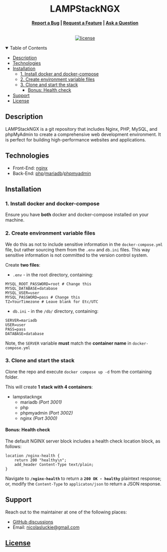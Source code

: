 <h1 align="center">LAMPStackNGX</h1>

<!--<h1 align="center">
  <a href="https://mackinnonbowesapp.ddns.net/" target="_blank">
    <img src="public_html/img/logo.png" alt="Logo" width="125" height="125">
  </a>
</h1>-->

<div align="center">
  <b><a href="https://github.com/nicolasluckie/LAMPStackNGX/issues/new?assignees=&labels=bug&template=01_BUG_REPORT.md&title=bug%3A+">Report a Bug</a>
  |
  <a href="https://github.com/nicolasluckie/LAMPStackNGX/issues/new?assignees=&labels=enhancement&template=02_FEATURE_REQUEST.md&title=feat%3A+">Request a Feature</a>
  |
  <a href="https://github.com/nicolasluckie/LAMPStackNGX/discussions">Ask a Question</a></b>
</div>

<div align="center">
<br />

  [![license](https://img.shields.io/badge/Created%20by-Nic%20Luckie-ff1414?style=flat-square)](public_html/LICENSE.md)

</div>

<details open="open">
<summary>Table of Contents</summary>
<p>

- [Description](#description)
- [Technologies](#technologies)
- [Installation](#installation)
  - [1. Install docker and docker-compose](#1-install-docker-and-docker-compose)
  - [2. Create environment variable files](#2-create-environment-variable-files)
  - [3. Clone and start the stack](#3-clone-and-start-the-stack)
    - [Bonus: Health check](#bonus-health-check)
- [Support](#support)
- [License](#license)

</p>
</details>

## Description

LAMPStackNGX is a git repository that includes Nginx, PHP, MySQL, and phpMyAdmin to create a comprehensive web development environment. It is perfect for building high-performance websites and applications.

<!--<details closed>
<summary>Additional info</summary>
<br>

This is a placeholder for any additional information that may be required.

</details>-->

## Technologies

- Front-End: [nginx](https://hub.docker.com/_/nginx)
- Back-End: [php](https://hub.docker.com/_/php/)/[mariadb](https://hub.docker.com/_/mariadb)/[phpmyadmin](https://hub.docker.com/_/phpmyadmin)

## Installation

### 1. Install docker and docker-compose

Ensure you have **both** docker and docker-compose installed on your machine.

### 2. Create environment variable files

We do this as not to include sensitive information in the `docker-compose.yml` file, but rather sourcing them from the `.env` and `db.ini` files. This way sensitive information is not committed to the version control system.

Create **two files**:

- `.env` - in the root directory, containing:

```
MYSQL_ROOT_PASSWORD=root # Change this
MYSQL_DATABASE=database
MYSQL_USER=user
MYSQL_PASSWORD=pass # Change this
TZ=YourTimezone # Leave blank for Etc/UTC
```

- `db.ini` - in the `/db/` directory, containing:

```
SERVER=mariadb
USER=user
PASS=pass
DATABASE=database
```

Note, the `SERVER` variable **must** match the **container name** in `docker-compose.yml`

### 3. Clone and start the stack

Clone the repo and execute `docker compose up -d` from the containing folder.

This will create **1 stack with 4 containers**:

- lampstackngx
  - mariadb *(Port 3001)*
  - php
  - phpmyadmin *(Port 3002)*
  - nginx *(Port 3000)*

#### Bonus: Health check

The default NGINX server block includes a health check location block, as follows:

```
location /nginx-health {
    return 200 "healthy\n";
    add_header Content-Type text/plain;
}
```

Navigate to **`/nginx-health`** to return a **`200 OK - healthy`** plaintext response; or, modify the `Content-Type` to `applicaton/json` to return a JSON response.

## Support

Reach out to the maintainer at one of the following places:

- [GitHub discussions](https://github.com/nicolasluckie/LAMPStackNGX/discussions)
- Email: [nicolasluckie@gmail.com](mailto:nicolasluckie@gmail.com)

## [License](https://github.com/nicolasluckie/LAMPStackNGX/blob/main/LICENSE.md)
